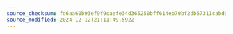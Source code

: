 ```yaml
---
source_checksum: fd6aa60b93ef9f9caefe34d365250bff614eb79bf2db57311cabd992a5351276
source_modified: 2024-12-12T21:11:49.592Z
---
```



